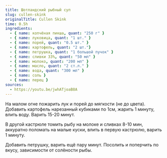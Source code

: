 ```yaml
---
title: Шотландский рыбный суп
slug: cullen-skink
originalTitle: Cullen Skink
time: 0.5h
ingredients:
  - { name: копчёная пикша, quant: "250 г" }
  - { name: луковица, quant: "1 шт." }
  - { name: порей, quant: "0.5 шт." }
  - { name: картофель, quant: "2 шт."}
  - { name: петрушка, quant: "1 большой пучок" }
  - { name: сливки 33%, quant: "50 мл" }
  - { name: молоко, quant: "200 мл" }
  - { name: масло, quant: "2 ст.л." }
  - { name: вода, quant: "300 мл" }
  - { name: соль }
  - { name: перец }
sources:
  - https://youtu.be/jwhATjoaB8A
---
```


На малом огне пожарить лук и порей до мягкости (не до цвета). Добавить картофель
нарезанный кубиками по 1см, жарить 1 минуту, влить воду. Варить 15-20 минут.

В другой кастрюле томить рыбу на молоке и сливках 8-10 мин, аккуратно поломать
на малые куски, влить в первую кастрюлю, варить 1 минуту.

Добавить петрушку, варить ещё пару минут. Посолить и поперчить по вкусу,
зависимости от солёности рыбы.